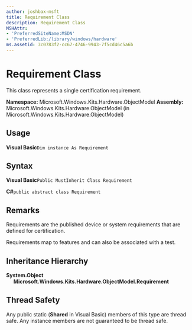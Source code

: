 ```yaml
---
author: joshbax-msft
title: Requirement Class
description: Requirement Class
MSHAttr:
- 'PreferredSiteName:MSDN'
- 'PreferredLib:/library/windows/hardware'
ms.assetid: 3c0783f2-cc67-4746-9943-7f5cd46c5a6b
---
```


# Requirement Class


This class represents a single certification requirement.

**Namespace:** Microsoft.Windows.Kits.Hardware.ObjectModel **Assembly:** Microsoft.Windows.Kits.Hardware.ObjectModel (in Microsoft.Windows.Kits.Hardware.ObjectModel)

## Usage


**Visual Basic**`Dim instance As Requirement`

## Syntax


**Visual Basic**`Public MustInherit Class Requirement`

**C#**`public abstract class Requirement`

## Remarks


Requirements are the published device or system requirements that are defined for certification.

Requirements map to features and can also be associated with a test.

## Inheritance Hierarchy


**System.Object**      **Microsoft.Windows.Kits.Hardware.ObjectModel.Requirement**

## Thread Safety


Any public static (**Shared** in Visual Basic) members of this type are thread safe. Any instance members are not guaranteed to be thread safe.

 

 






